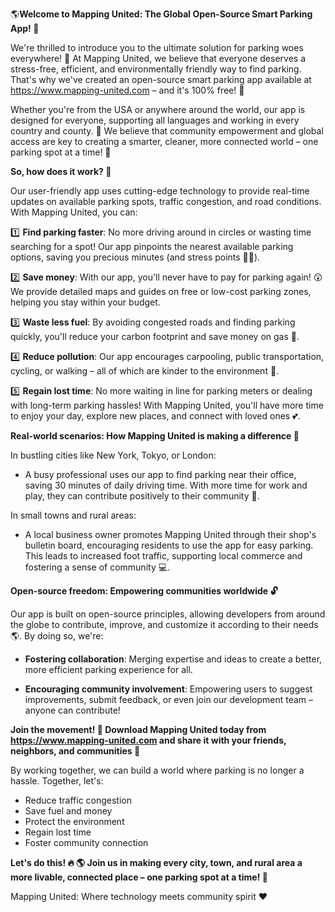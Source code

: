 🌎**Welcome to Mapping United: The Global Open-Source Smart Parking App! 🚗**

We're thrilled to introduce you to the ultimate solution for parking woes everywhere! 🤝 At Mapping United, we believe that everyone deserves a stress-free, efficient, and environmentally friendly way to find parking. That's why we've created an open-source smart parking app available at https://www.mapping-united.com – and it's 100% free! 🎉

Whether you're from the USA or anywhere around the world, our app is designed for everyone, supporting all languages and working in every country and county. 💪 We believe that community empowerment and global access are key to creating a smarter, cleaner, more connected world – one parking spot at a time! 🌟

**So, how does it work? 🤔**

Our user-friendly app uses cutting-edge technology to provide real-time updates on available parking spots, traffic congestion, and road conditions. With Mapping United, you can:

1️⃣ **Find parking faster**: No more driving around in circles or wasting time searching for a spot! Our app pinpoints the nearest available parking options, saving you precious minutes (and stress points 🙅‍♂️).

2️⃣ **Save money**: With our app, you'll never have to pay for parking again! 😲 We provide detailed maps and guides on free or low-cost parking zones, helping you stay within your budget.

3️⃣ **Waste less fuel**: By avoiding congested roads and finding parking quickly, you'll reduce your carbon footprint and save money on gas 🚀.

4️⃣ **Reduce pollution**: Our app encourages carpooling, public transportation, cycling, or walking – all of which are kinder to the environment 🌿.

5️⃣ **Regain lost time**: No more waiting in line for parking meters or dealing with long-term parking hassles! With Mapping United, you'll have more time to enjoy your day, explore new places, and connect with loved ones 💕.

**Real-world scenarios: How Mapping United is making a difference 🌟**

In bustling cities like New York, Tokyo, or London:

* A busy professional uses our app to find parking near their office, saving 30 minutes of daily driving time. With more time for work and play, they can contribute positively to their community 🤝.

In small towns and rural areas:

* A local business owner promotes Mapping United through their shop's bulletin board, encouraging residents to use the app for easy parking. This leads to increased foot traffic, supporting local commerce and fostering a sense of community 💻.

**Open-source freedom: Empowering communities worldwide 🔓**

Our app is built on open-source principles, allowing developers from around the globe to contribute, improve, and customize it according to their needs 🌎. By doing so, we're:

* **Fostering collaboration**: Merging expertise and ideas to create a better, more efficient parking experience for all.

* **Encouraging community involvement**: Empowering users to suggest improvements, submit feedback, or even join our development team – anyone can contribute!

**Join the movement! 🎉 Download Mapping United today from https://www.mapping-united.com and share it with your friends, neighbors, and communities 💬**

By working together, we can build a world where parking is no longer a hassle. Together, let's:

* Reduce traffic congestion
* Save fuel and money
* Protect the environment
* Regain lost time
* Foster community connection

**Let's do this! 🔥 🌎 Join us in making every city, town, and rural area a more livable, connected place – one parking spot at a time! 💪**

Mapping United: Where technology meets community spirit ❤️